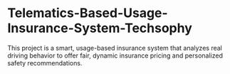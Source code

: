 # Telematics-Based-Usage-Insurance-System-Techsophy
This project is a smart, usage-based insurance system that analyzes real driving behavior to offer fair, dynamic insurance pricing and personalized safety recommendations. 
